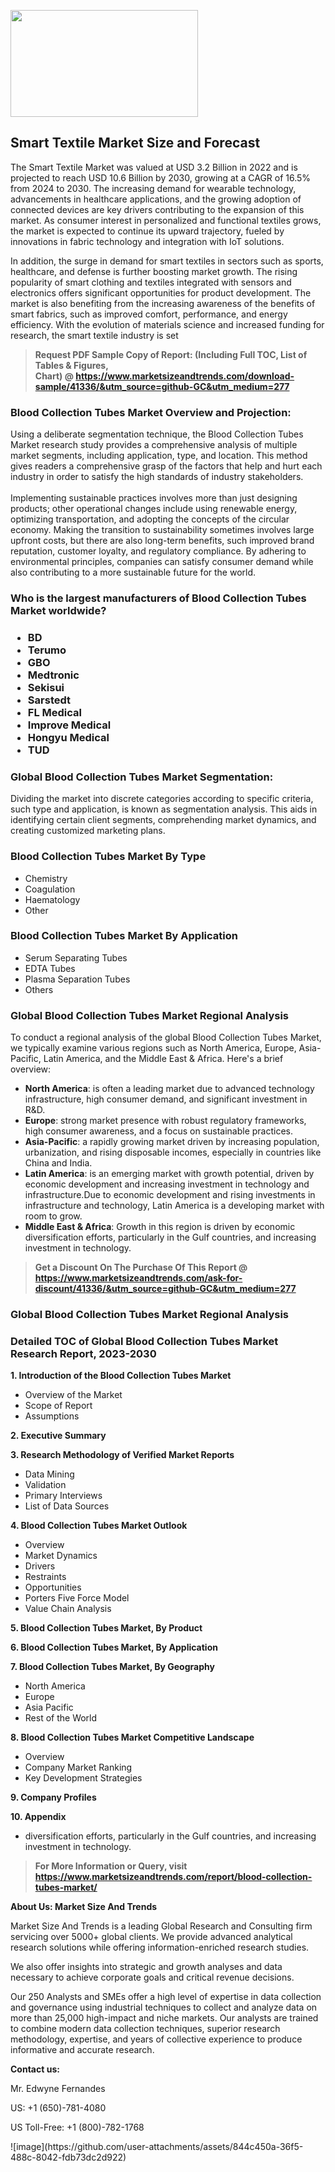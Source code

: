 <p><img class="alignnone size-medium wp-image-20088" src="https://ffe5etoiles.com/wp-content/uploads/2024/12/MST1-300x171.png" alt="" width="300" height="171" /></p><h2>Smart Textile Market Size and Forecast</h2><p>The Smart Textile Market was valued at USD 3.2 Billion in 2022 and is projected to reach USD 10.6 Billion by 2030, growing at a CAGR of 16.5% from 2024 to 2030. The increasing demand for wearable technology, advancements in healthcare applications, and the growing adoption of connected devices are key drivers contributing to the expansion of this market. As consumer interest in personalized and functional textiles grows, the market is expected to continue its upward trajectory, fueled by innovations in fabric technology and integration with IoT solutions.</p><p>In addition, the surge in demand for smart textiles in sectors such as sports, healthcare, and defense is further boosting market growth. The rising popularity of smart clothing and textiles integrated with sensors and electronics offers significant opportunities for product development. The market is also benefiting from the increasing awareness of the benefits of smart fabrics, such as improved comfort, performance, and energy efficiency. With the evolution of materials science and increased funding for research, the smart textile industry is set </p><blockquote id="" class=""><strong>Request PDF Sample Copy of Report: (Including Full TOC, List of Tables &amp; Figures, Chart)&nbsp;@&nbsp;<strong><a href="https://www.marketsizeandtrends.com/download-sample/41336/&utm_source=github-GC&utm_medium=277" target="_blank">https://www.marketsizeandtrends.com/download-sample/41336/&utm_source=github-GC&utm_medium=277</a></strong></strong></blockquote><h3 id="" class="">Blood Collection Tubes Market&nbsp;Overview and Projection:</h3><p id="" class="">Using a deliberate segmentation technique, the Blood Collection Tubes Market research study provides a comprehensive analysis of multiple market segments, including application, type, and location. This method gives readers a comprehensive grasp of the factors that help and hurt each industry in order to satisfy the high standards of industry stakeholders. <br /> <br />Implementing sustainable practices involves more than just designing products; other operational changes include using renewable energy, optimizing transportation, and adopting the concepts of the circular economy. Making the transition to sustainability sometimes involves large upfront costs, but there are also long-term benefits, such improved brand reputation, customer loyalty, and regulatory compliance. By adhering to environmental principles, companies can satisfy consumer demand while also contributing to a more sustainable future for the world.</p><h3 id="" class="">Who is the largest manufacturers of&nbsp;Blood Collection Tubes Market worldwide?</h3><h3 class=""><p><ul><li>BD </li><li> Terumo </li><li> GBO </li><li> Medtronic </li><li> Sekisui </li><li> Sarstedt </li><li> FL Medical </li><li> Improve Medical </li><li> Hongyu Medical </li><li> TUD</li></ul></p></h3><h3 id="" class="">Global&nbsp;Blood Collection Tubes Market Segmentation:</h3><p id="" class="">Dividing the market into discrete categories according to specific criteria, such type and application, is known as segmentation analysis. This aids in identifying certain client segments, comprehending market dynamics, and creating customized marketing plans.</p><h3 id="" class="">Blood Collection Tubes Market&nbsp;By Type</h3><p><p><ul><li>Chemistry </li><li> Coagulation </li><li> Haematology </li><li> Other</p></li></ul></p></p><h3 id="" class="">Blood Collection Tubes Market&nbsp;By Application</h3><p class=""><p><ul><li>Serum Separating Tubes </li><li> EDTA Tubes </li><li> Plasma Separation Tubes </li><li> Others</li></ul></p></p><h3 id="" class="">Global Blood Collection Tubes Market Regional Analysis</h3><p id="" class="">To conduct a regional analysis of the global Blood Collection Tubes Market, we typically examine various regions such as North America, Europe, Asia-Pacific, Latin America, and the Middle East &amp; Africa. Here's a brief overview:</p><ul><li><strong>North America</strong>: is often a leading market due to advanced technology infrastructure, high consumer demand, and significant investment in R&amp;D.</li><li><strong>Europe</strong>: strong market presence with robust regulatory frameworks, high consumer awareness, and a focus on sustainable practices.</li><li><strong>Asia-Pacific</strong>: a rapidly growing market driven by increasing population, urbanization, and rising disposable incomes, especially in countries like China and India.</li><li><strong>Latin America</strong>: is an emerging market with growth potential, driven by economic development and increasing investment in technology and infrastructure.Due to economic development and rising investments in infrastructure and technology, Latin America is a developing market with room to grow.</li><li><strong>Middle East &amp; Africa</strong>: Growth in this region is driven by economic diversification efforts, particularly in the Gulf countries, and increasing investment in technology.</li></ul><blockquote id="" class=""><strong>Get a Discount On The Purchase Of This Report @ <strong><a href="https://www.marketsizeandtrends.com/ask-for-discount/41336/&utm_source=github-GC&utm_medium=277" target="_blank">https://www.marketsizeandtrends.com/ask-for-discount/41336/&utm_source=github-GC&utm_medium=277</a></strong></strong></blockquote><h3 id="" class="">Global Blood Collection Tubes Market Regional Analysis</h3><h3 id="" class="">Detailed TOC of Global Blood Collection Tubes Market Research Report, 2023-2030</h3><p id="" class=""><strong>1. Introduction of the Blood Collection Tubes Market</strong></p><ul><li>Overview of the Market</li><li>Scope of Report</li><li>Assumptions</li></ul><p id="" class=""><strong>2. Executive Summary</strong></p><p id="" class=""><strong>3. Research Methodology of Verified Market Reports</strong></p><ul><li>Data Mining</li><li>Validation</li><li>Primary Interviews</li><li>List of Data Sources</li></ul><p id="" class=""><strong>4. Blood Collection Tubes Market Outlook</strong></p><ul><li>Overview</li><li>Market Dynamics</li><li>Drivers</li><li>Restraints</li><li>Opportunities</li><li>Porters Five Force Model</li><li>Value Chain Analysis</li></ul><p id="" class=""><strong>5. Blood Collection Tubes Market, By Product</strong></p><p id="" class=""><strong>6. Blood Collection Tubes Market, By Application</strong></p><p id="" class=""><strong>7. Blood Collection Tubes Market, By Geography</strong></p><ul><li>North America</li><li>Europe</li><li>Asia Pacific</li><li>Rest of the World</li></ul><p id="" class=""><strong>8. Blood Collection Tubes Market Competitive Landscape</strong></p><ul><li>Overview</li><li>Company Market Ranking</li><li>Key Development Strategies</li></ul><p id="" class=""><strong>9. Company Profiles</strong></p><p id="" class=""><strong>10. Appendix</strong></p><ul><li>diversification efforts, particularly in the Gulf countries, and increasing investment in technology.</li></ul><blockquote id="" class=""><strong>For More Information or Query, visit <strong><strong><a href="https://www.marketsizeandtrends.com/report/blood-collection-tubes-market/" target="_blank">https://www.marketsizeandtrends.com/report/blood-collection-tubes-market/</a></strong></strong></strong></blockquote><p id="" class=""><strong>About Us: Market Size And Trends</strong></p><p id="" class="">Market Size And Trends is a leading Global Research and Consulting firm servicing over 5000+ global clients. We provide advanced analytical research solutions while offering information-enriched research studies.</p><p id="" class="">We also offer insights into strategic and growth analyses and data necessary to achieve corporate goals and critical revenue decisions.</p><p id="" class="">Our 250 Analysts and SMEs offer a high level of expertise in data collection and governance using industrial techniques to collect and analyze data on more than 25,000 high-impact and niche markets. Our analysts are trained to combine modern data collection techniques, superior research methodology, expertise, and years of collective experience to produce informative and accurate research.</p><p id="" class=""><strong>Contact us:</strong></p><p id="" class="">Mr. Edwyne Fernandes</p><p id="" class="">US: +1 (650)-781-4080</p><p id="" class="">US Toll-Free: +1 (800)-782-1768</p>
![image](https://github.com/user-attachments/assets/844c450a-36f5-488c-8042-fdb73dc2d922)
